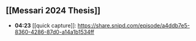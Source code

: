## [[Messari 2024 Thesis]]
- **04:23** [[quick capture]]: https://share.snipd.com/episode/a4ddb7e5-8360-4286-87d0-a14a1b1534ff